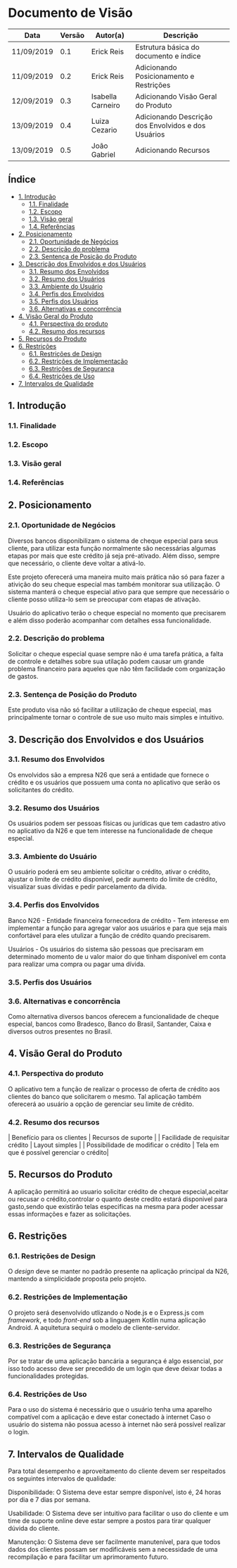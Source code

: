 # Documento de Visão
| Data | Versão | Autor(a) | Descrição |
| - | - | - | - |
| 11/09/2019 | 0.1 | Erick Reis | Estrutura básica do documento e índice|
| 11/09/2019 | 0.2 | Erick Reis | Adicionando Posicionamento e Restrições|
| 12/09/2019 | 0.3 | Isabella Carneiro| Adicionando Visão Geral do Produto|
| 13/09/2019 | 0.4 | Luiza Cezario | Adicionando Descrição dos Envolvidos e dos Usuários
| 13/09/2019 | 0.5 | João Gabriel | Adicionando Recursos|

## Índice

- [1. Introdução](#1-introdução)
  * [1.1. Finalidade](#11-finalidade)
  * [1.2. Escopo](#12-escopo)
  * [1.3. Visão geral](#13-visão-geral)
  * [1.4. Referências](#14-referências)
- [2. Posicionamento](#2-posicionamento)
  * [2.1. Oportunidade de Negócios](#21-oportunidade-de-negõcios)
  * [2.2. Descrição do problema](#22-descrição-do-problema)
  * [2.3. Sentença de Posição do Produto](#23-sentença-de-posição-do-produto)
- [3. Descrição dos Envolvidos e dos Usuários](#3-descrição-dos-envolvidos-e-dos-usuários)
  * [3.1. Resumo dos Envolvidos](#31-resumo-dos-envolvidos)
  * [3.2. Resumo dos Usuários](#32-resumo-dos-usuários)
  * [3.3. Ambiente do Usuário](#33-ambiente-do-usuário)
  * [3.4. Perfis dos Envolvidos](#34-perfis-dos-envolvidos)
  * [3.5. Perfis dos Usuários](#35-perfis-dos-usuários)
  * [3.6. Alternativas e concorrência](#36-alternativas-e-concorrência)
- [4. Visão Geral do Produto](#4-visão-geral-do-produto)
  * [4.1. Perspectiva do produto](#41-perspectiva-do-produto)
  * [4.2. Resumo dos recursos](#42-resumo-dos-recursos)
- [5. Recursos do Produto](#5-recursos-do-produto)
- [6. Restrições](#6-restrições)
  * [6.1. Restrições de Design](#61-restrições-de-design)
  * [6.2. Restrições de Implementação](#62-restrições-de-implementação)
  * [6.3. Restrições de Segurança](#63-restrições-de-segurança)
  * [6.4. Restrições de Uso](#64-restrições-de-uso)
- [7. Intervalos de Qualidade](#7-intervalos-de-qualidade)

## 1. Introdução

### 1.1. Finalidade

### 1.2. Escopo

### 1.3. Visão geral

### 1.4. Referências

## 2. Posicionamento

### 2.1. Oportunidade de Negócios

Diversos bancos disponibilizam o sistema de cheque especial para seus cliente, para utilizar esta função normalmente são necessárias algumas etapas por mais que este crédito já seja pré-ativado. Além disso, sempre que necessário, o cliente deve voltar a ativá-lo.

Este projeto oferecerá uma maneira muito mais prática não só para fazer a ativição do seu cheque especial mas também monitorar sua utilização. O sistema manterá o cheque especial ativo para que sempre que necessário o cliente posso utiliza-lo sem se preocupar com etapas de ativação.

Usuário do aplicativo terão o cheque especial no momento que precisarem e além disso poderão acompanhar com detalhes essa funcionalidade.

### 2.2. Descrição do problema

Solicitar o cheque especial quase sempre não é uma tarefa prática, a falta de controle e detalhes sobre sua utilação podem causar um grande problema financeiro para aqueles que não têm facilidade com organização de gastos.

### 2.3. Sentença de Posição do Produto

Este produto visa não só facilitar a utilização de cheque especial, mas principalmente tornar o controle de sue uso muito mais simples e intuitivo.

## 3. Descrição dos Envolvidos e dos Usuários

### 3.1. Resumo dos Envolvidos

Os envolvidos são a empresa N26 que será a entidade que fornece o crédito e os usuários que possuem uma conta no aplicativo que serão os solicitantes do crédito.

### 3.2. Resumo dos Usuários

Os usuários podem ser pessoas físicas ou jurídicas que tem cadastro ativo no aplicativo da N26 e que tem interesse na funcionalidade de cheque especial.

### 3.3. Ambiente do Usuário

O usuário poderá em seu ambiente solicitar o crédito, ativar o crédito, ajustar o limite de crédito disponível, pedir aumento do limite de crédito, visualizar suas dívidas e pedir parcelamento da dívida.

### 3.4. Perfis dos Envolvidos

Banco N26 - Entidade financeira fornecedora de crédito - Tem interesse em implementar a função para agregar valor aos usuários e para que seja mais confortável para eles utulizar a função de crédito quando precisarem.

Usuários - Os usuários do sistema são pessoas que precisaram em determinado momento de u valor maior do que tinham disponível em conta para realizar uma compra ou pagar uma dívida.

### 3.5. Perfis dos Usuários

### 3.6. Alternativas e concorrência

Como alternativa diversos bancos oferecem a funcionalidade de cheque especial, bancos como Bradesco, Banco do Brasil, Santander, Caixa e diversos outros presentes no Brasil.

## 4. Visão Geral do Produto

### 4.1. Perspectiva do produto
 O aplicativo tem a função de realizar o processo de oferta de crédito aos clientes do banco que solicitarem o mesmo. Tal aplicação também oferecerá ao usuário a opção de gerenciar seu limite de crédito.

### 4.2. Resumo dos recursos
| Benefício para os clientes | Recursos de suporte |
| Facilidade de requisitar crédito | Layout simples |
| Possibilidade de modificar o crédito | Tela em que é possível gerenciar o crédito|


## 5. Recursos do Produto
A aplicação permitirá ao usuario solicitar crédito de cheque especial,aceitar ou recusar o crédito,controlar o quanto deste credito estará disponivel para gasto,sendo que existirão telas especificas na mesma para poder acessar essas informações e fazer as solicitações.

## 6. Restrições

### 6.1. Restrições de Design

O _design_ deve se manter no padrão presente na aplicação principal da N26, mantendo a simplicidade proposta pelo projeto.

### 6.2. Restrições de Implementação

O projeto será desenvolvido utlizando o Node.js e o Express.js com _framework_, e todo _front-end_ sob a linguagem Kotlin numa aplicação Android. A aquitetura sequirá o modelo de cliente-servidor.

### 6.3. Restrições de Segurança

Por se tratar de uma aplicação bancária a segurança é algo essencial, por isso todo acesso deve ser precedido de um login que deve deixar todas a funcionalidades protegidas.

### 6.4. Restrições de Uso

Para o uso do sistema é necessário que o usuário tenha uma aparelho compatível com a aplicação e deve estar conectado à internet Caso o usuário do sistema não possua acesso à internet não será possível realizar o login.

## 7. Intervalos de Qualidade

Para total desempenho e aproveitamento do cliente devem ser respeitados os seguintes intervalos de qualidade:

Disponibilidade: O Sistema deve estar sempre disponível, isto é, 24 horas por dia e 7 dias por semana.

Usabilidade: O Sistema deve ser intuitivo para facilitar o uso do cliente e um time de suporte online deve estar sempre a postos para tirar qualquer dúvida do cliente.

Manutenção: O Sistema deve ser facilmente manutenível, para que todos dados dos clientes possam ser modificáveis sem a necessidade de uma recompilação e para facilitar um aprimoramento futuro.
